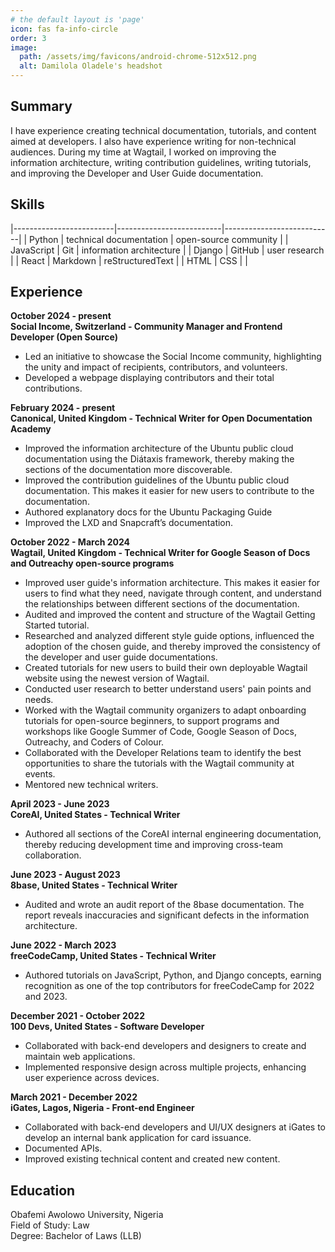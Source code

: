 ```yaml
---
# the default layout is 'page'
icon: fas fa-info-circle
order: 3
image:
  path: /assets/img/favicons/android-chrome-512x512.png
  alt: Damilola Oladele's headshot
---
```


## Summary

I have experience creating technical documentation, tutorials, and content aimed at developers. I also have experience writing for non-technical audiences. During my time at Wagtail, I worked on improving the information architecture, writing contribution guidelines, writing tutorials, and improving the Developer and User Guide documentation.

## Skills

|-------------------------|--------------------------|---------------------------|
| Python                  | technical documentation  | open-source community     |
| JavaScript              | Git                      | information architecture  |
| Django                  | GitHub                   | user research             |
| React                   | Markdown                 | reStructuredText          |
| HTML                    | CSS                      |                           |

## Experience

**October 2024 - present**  
**Social Income, Switzerland - Community Manager and Frontend Developer (Open Source)**

* Led an initiative to showcase the Social Income community, highlighting the unity and impact of recipients, contributors, and volunteers.
* Developed a webpage displaying contributors and their total contributions.

**February 2024 - present**  
**Canonical, United Kingdom - Technical Writer for Open Documentation Academy**

* Improved the information architecture of the Ubuntu public cloud documentation using the Diátaxis framework, thereby making the sections of the documentation more discoverable.
* Improved the contribution guidelines of the Ubuntu public cloud documentation. This makes it easier for new users to contribute to the documentation.
* Authored explanatory docs for the Ubuntu Packaging Guide
* Improved the LXD and Snapcraft’s documentation.


**October 2022 - March 2024**  
**Wagtail, United Kingdom - Technical Writer for Google Season of Docs and Outreachy open-source programs**

* Improved user guide's information architecture. This makes it easier for users to find what they need, navigate through content, and understand the relationships between different sections of the documentation.
* Audited and improved the content and structure of the Wagtail Getting Started tutorial.
* Researched and analyzed different style guide options, influenced the adoption of the chosen guide, and thereby improved the consistency of the developer and user guide documentations.
* Created tutorials for new users to build their own deployable Wagtail website using the newest version of Wagtail.
* Conducted user research to better understand users' pain points and needs.
* Worked with the Wagtail community organizers to adapt onboarding tutorials for open-source beginners, to support programs and workshops like Google Summer of Code, Google Season of Docs, Outreachy, and Coders of Colour.
* Collaborated with the Developer Relations team to identify the best opportunities to share the tutorials with the Wagtail community at events.
* Mentored new technical writers.

**April 2023 - June 2023**  
**CoreAI, United States - Technical Writer**

* Authored all sections of the CoreAI internal engineering documentation, thereby reducing development time and improving cross-team collaboration.

**June 2023 - August 2023**  
**8base, United States - Technical Writer**

* Audited and wrote an audit report of the 8base documentation. The report reveals inaccuracies and significant defects in the information architecture.

**June 2022 - March 2023**  
**freeCodeCamp, United States - Technical Writer**

* Authored tutorials on JavaScript, Python, and Django concepts, earning recognition as one of the top contributors for freeCodeCamp for 2022 and 2023.

**December 2021 - October 2022**  
**100 Devs, United States - Software Developer**

* Collaborated with back-end developers and designers to create and maintain web applications.
* Implemented responsive design across multiple projects, enhancing user experience across devices.

**March 2021 - December 2022**  
**iGates, Lagos, Nigeria - Front-end Engineer**

* Collaborated with back-end developers and UI/UX designers at iGates to develop an internal bank application for card issuance.
* Documented APIs.
* Improved existing technical content and created new content.

## Education

Obafemi Awolowo University, Nigeria  
Field of Study: Law  
Degree: Bachelor of Laws (LLB)
